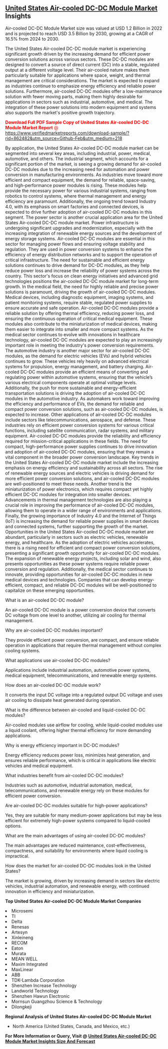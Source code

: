 <h2><a href="https://www.verifiedmarketreports.com/download-sample/?rid=862482&amp;utm_source=Github-Feb&amp;utm_medium=218" target="_blank">United States Air-cooled DC-DC Module Market</a> Insights</h2><p>Air-cooled DC-DC Module Market size was valued at USD 1.2 Billion in 2022 and is projected to reach USD 3.5 Billion by 2030, growing at a CAGR of 16.5% from 2024 to 2030.</p><p><p>The United States Air-cooled DC-DC module market is experiencing significant growth driven by the increasing demand for efficient power conversion solutions across various sectors. These DC-DC modules are designed to convert a source of direct current (DC) into a stable, regulated output at a different voltage level. Their air-cooled nature makes them particularly suitable for applications where space, weight, and thermal management are critical considerations. The market is expected to expand as industries continue to emphasize energy efficiency and reliable power solutions. Furthermore, air-cooled DC-DC modules offer a low-maintenance solution with fewer moving parts, making them highly desirable for applications in sectors such as industrial, automotive, and medical. The integration of these power solutions into modern equipment and systems also supports the market's positive growth trajectory. <p><span class=""><span style="color: #ff0000;"><strong>Download Full PDF Sample Copy of United States Air-cooled DC-DC Module Market Report</strong> @ </span><a href="https://www.verifiedmarketreports.com/download-sample/?rid=862482&amp;utm_source=Github-Feb&amp;utm_medium=218" target="_blank">https://www.verifiedmarketreports.com/download-sample/?rid=862482&amp;utm_source=Github-Feb&amp;utm_medium=218</a></span></p></p> <p>By application, the United States Air-cooled DC-DC module market can be segmented into several key areas, including industrial, power, medical, automotive, and others. The industrial segment, which accounts for a significant portion of the market, is seeing a growing demand for air-cooled DC-DC modules due to the increasing need for automation and power conversion in manufacturing environments. As industries move toward more efficient and compact equipment, the demand for reliable, space-saving, and high-performance power modules is rising. These modules help provide the necessary power for various industrial systems, ranging from robotics to control systems, where thermal management and energy efficiency are paramount. Additionally, the ongoing trend toward Industry 4.0, with its emphasis on smart factories and connected devices, is expected to drive further adoption of air-cooled DC-DC modules in this segment. The power sector is another crucial application area for the United States Air-cooled DC-DC module market. Power infrastructure is undergoing significant upgrades and modernization, especially with the increasing integration of renewable energy sources and the development of energy storage systems. Air-cooled DC-DC modules are essential in this sector for managing power flows and ensuring voltage stability and regulation. They are used in power conversion systems to enhance the efficiency of energy distribution networks and to support the operation of critical infrastructure. The need for sustainable and efficient energy solutions continues to drive demand for DC-DC modules, as they help reduce power loss and increase the reliability of power systems across the country. This sector's focus on clean energy initiatives and advanced grid technologies positions the air-cooled DC-DC module market for long-term growth. In the medical field, the need for highly reliable and precise power solutions is paramount, driving the growth of air-cooled DC-DC modules. Medical devices, including diagnostic equipment, imaging systems, and patient monitoring systems, require stable, regulated power supplies to ensure accurate and safe operation. Air-cooled DC-DC modules provide a reliable solution by offering thermal efficiency, reducing power loss, and ensuring the continuous operation of critical medical equipment. These modules also contribute to the miniaturization of medical devices, making them easier to integrate into smaller and more compact systems. As the medical sector continues to evolve with innovations in healthcare technology, air-cooled DC-DC modules are expected to play an increasingly important role in meeting the industry's power conversion requirements. The automotive industry is another major sector for air-cooled DC-DC modules, as the demand for electric vehicles (EVs) and hybrid vehicles continues to grow. These vehicles rely heavily on advanced electrical systems for propulsion, energy management, and battery charging. Air-cooled DC-DC modules provide an efficient means of converting and regulating power within automotive systems, ensuring that the vehicle’s various electrical components operate at optimal voltage levels. Additionally, the push for more sustainable and energy-efficient transportation solutions is driving the adoption of air-cooled DC-DC modules in the automotive industry. As automakers work toward improving the efficiency and performance of EVs, the demand for reliable and compact power conversion solutions, such as air-cooled DC-DC modules, is expected to increase. Other applications of air-cooled DC-DC modules include sectors like telecommunications, aerospace, and defense. These industries rely on efficient power conversion systems for various critical functions, including satellite communication, radar systems, and military equipment. Air-cooled DC-DC modules provide the reliability and efficiency required for mission-critical applications in these fields. The need for compact, high-performance power supplies continues to drive innovation and adoption of air-cooled DC-DC modules, ensuring that they remain a vital component in the broader power conversion landscape. Key trends in the United States Air-cooled DC-DC module market include the increasing emphasis on energy efficiency and sustainability across all sectors. The rise of renewable energy sources and electric vehicles is driving demand for more efficient power conversion solutions, and air-cooled DC-DC modules are well-positioned to meet these needs. Another trend is the miniaturization of power electronics, which requires compact yet highly efficient DC-DC modules for integration into smaller devices. Advancements in thermal management technologies are also playing a crucial role in improving the performance of air-cooled DC-DC modules, allowing them to operate in a wider range of environments and applications. Finally, the growing importance of Industry 4.0 and the Internet of Things (IoT) is increasing the demand for reliable power supplies in smart devices and connected systems, further supporting the growth of the market. Opportunities in the United States Air-cooled DC-DC module market are abundant, particularly in sectors such as electric vehicles, renewable energy, and healthcare. As the adoption of electric vehicles accelerates, there is a rising need for efficient and compact power conversion solutions, presenting a significant growth opportunity for air-cooled DC-DC modules. The expansion of renewable energy projects, including solar and wind, also presents opportunities as these power systems require reliable power conversion and regulation. Additionally, the medical sector continues to innovate, providing opportunities for air-cooled DC-DC modules in new medical devices and technologies. Companies that can develop energy-efficient, compact, and reliable DC-DC modules will be well-positioned to capitalize on these emerging opportunities. <p>What is an air-cooled DC-DC module?</p> <p>An air-cooled DC-DC module is a power conversion device that converts DC voltage from one level to another, utilizing air cooling for thermal management.</p> <p>Why are air-cooled DC-DC modules important?</p> <p>They provide efficient power conversion, are compact, and ensure reliable operation in applications that require thermal management without complex cooling systems.</p> <p>What applications use air-cooled DC-DC modules?</p> <p>Applications include industrial automation, automotive power systems, medical equipment, telecommunications, and renewable energy systems.</p> <p>How does an air-cooled DC-DC module work?</p> <p>It converts the input DC voltage into a regulated output DC voltage and uses air cooling to dissipate heat generated during operation.</p> <p>What is the difference between air-cooled and liquid-cooled DC-DC modules?</p> <p>Air-cooled modules use airflow for cooling, while liquid-cooled modules use a liquid coolant, offering higher thermal efficiency for more demanding applications.</p> <p>Why is energy efficiency important in DC-DC modules?</p> <p>Energy efficiency reduces power loss, minimizes heat generation, and ensures reliable performance, which is critical in applications like electric vehicles and medical equipment.</p> <p>What industries benefit from air-cooled DC-DC modules?</p> <p>Industries such as automotive, industrial automation, medical, telecommunications, and renewable energy rely on these modules for efficient power conversion.</p> <p>Are air-cooled DC-DC modules suitable for high-power applications?</p> <p>Yes, they are suitable for many medium-power applications but may be less efficient for extremely high-power systems compared to liquid-cooled options.</p> <p>What are the main advantages of using air-cooled DC-DC modules?</p> <p>The main advantages are reduced maintenance, cost-effectiveness, compactness, and suitability for environments where liquid cooling is impractical.</p> <p>How does the market for air-cooled DC-DC modules look in the United States?</p> <p>The market is growing, driven by increasing demand in sectors like electric vehicles, industrial automation, and renewable energy, with continued innovation in efficiency and miniaturization.</p> </p><p><strong>Top United States Air-cooled DC-DC Module Market Companies</strong></p><div data-test-id=""><p><li>Microsemi</li><li> TI</li><li> Delta</li><li> Renesas</li><li> Artesyn</li><li> Xinleineng</li><li> RECOM</li><li> Eaton</li><li> Murata</li><li> MEAN WELL</li><li> Maxim Integrated</li><li> MaxLinear</li><li> ABB</li><li> TDK-Lambda Corporation</li><li> Shenzhen Increase Technology</li><li> Landworld Technology</li><li> Shenzhen Hawun Electronic</li><li> Mornsun Guangzhou Science & Technology</li><li> Dilongkeji</li></p><div><strong>Regional Analysis of&nbsp;United States Air-cooled DC-DC Module Market</strong></div><ul><li dir="ltr"><p dir="ltr">North America&nbsp;(United States, Canada, and Mexico, etc.)</p></li></ul><p><strong>For More Information or Query, Visit @&nbsp;</strong><strong><a href="https://www.verifiedmarketreports.com/product/air-cooled-dc-dc-module-market/?utm_source=Github-Feb&amp;utm_medium=218" target="_blank">United States Air-cooled DC-DC Module Market Insights Size And Forecast</a></strong></p></div>
